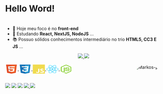 ### <h1>Hello Word! <h1>


- 🔭 Hoje meu foco é no <strong>front-end</strong>
- 🌱 Estudando <strong>React, NextJS, NodeJS</strong> ...
- 📚 Possuo sólidos conhecimentos intermediário no trio <strong>HTML5, CC3 E JS</strong> ...

<div align="center">
  <a href="https://github.com/markos-jr">
  <img height="130em" src="https://github-readme-stats.vercel.app/api?username=markos-jr&show_icons=true&theme=dark&include_all_commits=true&count_private=true"/>
  <img height="130em" src="https://github-readme-stats.vercel.app/api/top-langs/?username=markos-jr&layout=compact&langs_count=7&theme=dark"/>
</div>
  <div style="display: inline_block"><br>
  <img align="center" alt="Markos-HTML" height="30" width="40" src="https://raw.githubusercontent.com/devicons/devicon/master/icons/html5/html5-original.svg">
  <img align="center" alt="Markos-CSS" height="30" width="40" src="https://raw.githubusercontent.com/devicons/devicon/master/icons/css3/css3-original.svg">
  <img align="center" alt="Markos-Js" height="30" width="40" src="https://raw.githubusercontent.com/devicons/devicon/master/icons/javascript/javascript-plain.svg">
  <img align="center" alt="Markos-React" height="30" width="40" src="https://raw.githubusercontent.com/devicons/devicon/master/icons/react/react-original.svg">
  <img align="center" alt="Markos-nodejs" height="30" width="40" src="https://raw.githubusercontent.com/devicons/devicon/master/icons/nodejs/nodejs-original.svg">
  
  




  <img align="right" alt="Markos-pic" height="150" style="border-radius:50px;" src= "https://scontent-gig2-1.cdninstagram.com/v/t51.2885-19/s150x150/272218561_647590276666518_5831386116373724781_n.jpg?_nc_ht=scontent-gig2-1.cdninstagram.com&amp;_nc_cat=106&amp;_nc_ohc=oO9V-RuPjlIAX-mRA9U&amp;edm=ABfd0MgBAAAA&amp;ccb=7-4&amp;oh=00_AT-FQmQizuujT-aeqkmEHVjlmnU0gudHiRSHhMV2_gb7yw&amp;oe=61F57D84&amp;_nc_sid=7bff83">
 
</div>

  ##
  
   
<div> 
  <a href="https://www.youtube.com/channel/UCjKevD3OciPoS8sONAXBz4w" target="_blank"><img src="https://img.shields.io/badge/YouTube-FF0000?style=for-the-badge&logo=youtube&logoColor=white" target="_blank"></a>
  <a href="https://instagram.com/omarkusjr" target="_blank"><img src="https://img.shields.io/badge/-Instagram-%23E4405F?style=for-the-badge&logo=instagram&logoColor=white" target="_blank"></a>
 </a> 
  <a href = "mailto:markos-jr@outlook.com"><img src="https://img.shields.io/badge/Microsoft_Outlook-0078D4?style=for-the-badge&logo=microsoft-outlook&logoColor=white" target="_blank"></a>
  <a href="https://discord.gg/8rpADzHD" target="_blank"><img src="https://img.shields.io/badge/Discord-7289DA?style=for-the-badge&logo=discord&logoColor=white" target="_blank">
  <a href="https://www.linkedin.com/in/marcos-jr-1580a41b6/" target="_blank"><img src="https://img.shields.io/badge/-LinkedIn-%230077B5?style=for-the-badge&logo=linkedin&logoColor=white" target="_blank"></a> 
 
  
 
</div>
  

  
  
